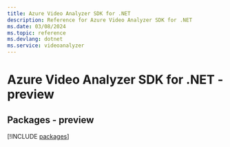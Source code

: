 ```yaml
---
title: Azure Video Analyzer SDK for .NET
description: Reference for Azure Video Analyzer SDK for .NET
ms.date: 03/08/2024
ms.topic: reference
ms.devlang: dotnet
ms.service: videoanalyzer
---
```

# Azure Video Analyzer SDK for .NET - preview
## Packages - preview
[!INCLUDE [packages](video-analyzer-index.md)]